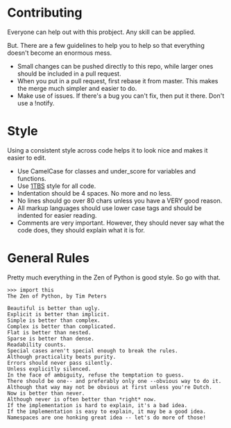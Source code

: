 # Contributing

Everyone can help out with this probject. Any skill can be applied.

But. There are a few guidelines to help you to help so that everything doesn't become an enormous mess.

- Small changes can be pushed directly to this repo, while larger ones should be included in a pull request.
- When you put in a pull request, first rebase it from master. This makes the merge much simpler and easier to do.
- Make use of issues. If there's a bug you can't fix, then put it there. Don't use a !notify.

# Style

Using a consistent style across code helps it to look nice and makes it easier to edit.

- Use CamelCase for classes and under_score for variables and functions.
- Use [1TBS](https://en.wikipedia.org/wiki/Indent_style#Variant:_1TBS) style for all code. 
- Indentation should be 4 spaces. No more and no less.
- No lines should go over 80 chars unless you have a VERY good reason.
- All markup languages should use lower case tags and should be indented for easier reading.
- Comments are very important. However, they should never say what the code does, they should explain what it is for.

# General Rules

Pretty much everything in the Zen of Python is good style. So go with that.

```python3
>>> import this
The Zen of Python, by Tim Peters

Beautiful is better than ugly.
Explicit is better than implicit.
Simple is better than complex.
Complex is better than complicated.
Flat is better than nested.
Sparse is better than dense.
Readability counts.
Special cases aren't special enough to break the rules.
Although practicality beats purity.
Errors should never pass silently.
Unless explicitly silenced.
In the face of ambiguity, refuse the temptation to guess.
There should be one-- and preferably only one --obvious way to do it.
Although that way may not be obvious at first unless you're Dutch.
Now is better than never.
Although never is often better than *right* now.
If the implementation is hard to explain, it's a bad idea.
If the implementation is easy to explain, it may be a good idea.
Namespaces are one honking great idea -- let's do more of those!
```
